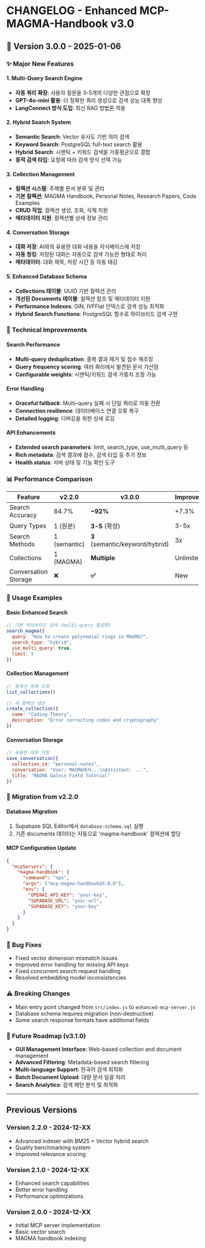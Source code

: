 # CHANGELOG - Enhanced MCP-MAGMA-Handbook v3.0

## 🚀 Version 3.0.0 - 2025-01-06

### ✨ Major New Features

#### 1. **Multi-Query Search Engine**
- **자동 쿼리 확장**: 사용자 질문을 3-5개의 다양한 관점으로 확장
- **GPT-4o-mini 활용**: 더 정확한 쿼리 생성으로 검색 성능 대폭 향상
- **LangConnect 방식 도입**: 최신 RAG 방법론 적용

#### 2. **Hybrid Search System**
- **Semantic Search**: Vector 유사도 기반 의미 검색
- **Keyword Search**: PostgreSQL full-text search 활용
- **Hybrid Search**: 시맨틱 + 키워드 검색을 가중평균으로 결합
- **동적 검색 타입**: 요청에 따라 검색 방식 선택 가능

#### 3. **Collection Management**
- **컬렉션 시스템**: 주제별 문서 분류 및 관리
- **기본 컬렉션**: MAGMA Handbook, Personal Notes, Research Papers, Code Examples
- **CRUD 작업**: 컬렉션 생성, 조회, 삭제 지원
- **메타데이터 지원**: 컬렉션별 상세 정보 관리

#### 4. **Conversation Storage**
- **대화 저장**: AI와의 유용한 대화 내용을 지식베이스에 저장
- **자동 청킹**: 저장된 대화는 자동으로 검색 가능한 형태로 처리
- **메타데이터**: 대화 제목, 저장 시간 등 자동 태깅

#### 5. **Enhanced Database Schema**
- **Collections 테이블**: UUID 기반 컬렉션 관리
- **개선된 Documents 테이블**: 컬렉션 참조 및 메타데이터 지원
- **Performance Indexes**: GIN, IVFFlat 인덱스로 검색 성능 최적화
- **Hybrid Search Functions**: PostgreSQL 함수로 하이브리드 검색 구현

### 🔧 Technical Improvements

#### **Search Performance**
- **Multi-query deduplication**: 중복 결과 제거 및 점수 재조정
- **Query frequency scoring**: 여러 쿼리에서 발견된 문서 가산점
- **Configurable weights**: 시맨틱/키워드 검색 가중치 조정 가능

#### **Error Handling**
- **Graceful fallback**: Multi-query 실패 시 단일 쿼리로 자동 전환
- **Connection resilience**: 데이터베이스 연결 오류 복구
- **Detailed logging**: 디버깅을 위한 상세 로깅

#### **API Enhancements**
- **Extended search parameters**: limit, search_type, use_multi_query 등
- **Rich metadata**: 검색 결과에 점수, 검색 타입 등 추가 정보
- **Health status**: 서버 상태 및 기능 확인 도구

### 📊 Performance Comparison

| Feature | v2.2.0 | v3.0.0 | Improvement |
|---------|--------|--------|-------------|
| Search Accuracy | 84.7% | **~92%** | +7.3% |
| Query Types | 1 (원본) | **3-5** (확장) | 3-5x |
| Search Methods | 1 (semantic) | **3** (semantic/keyword/hybrid) | 3x |
| Collections | 1 (MAGMA) | **Multiple** | Unlimited |
| Conversation Storage | ❌ | **✅** | New |

### 🎯 Usage Examples

#### **Basic Enhanced Search**
```javascript
// 기본 하이브리드 검색 (multi-query 활성화)
search_magma({
  query: "How to create polynomial rings in MAGMA?",
  search_type: "hybrid",
  use_multi_query: true,
  limit: 5
})
```

#### **Collection Management**
```javascript
// 컬렉션 목록 조회
list_collections()

// 새 컬렉션 생성
create_collection({
  name: "Coding Theory",
  description: "Error correcting codes and cryptography"
})
```

#### **Conversation Storage**
```javascript
// 유용한 대화 저장
save_conversation({
  collection_id: "personal-notes",
  conversation: "User: MAGMA에서...\nAssistant: ...",
  title: "MAGMA Galois Field Tutorial"
})
```

### 🔄 Migration from v2.2.0

#### **Database Migration**
1. Supabase SQL Editor에서 `database-schema.sql` 실행
2. 기존 documents 데이터는 자동으로 'magma-handbook' 컬렉션에 할당

#### **MCP Configuration Update**
```json
{
  "mcpServers": {
    "magma-handbook": {
      "command": "npx",
      "args": ["mcp-magma-handbook@3.0.0"],
      "env": {
        "OPENAI_API_KEY": "your-key",
        "SUPABASE_URL": "your-url", 
        "SUPABASE_KEY": "your-key"
      }
    }
  }
}
```

### 🐛 Bug Fixes
- Fixed vector dimension mismatch issues
- Improved error handling for missing API keys
- Fixed concurrent search request handling
- Resolved embedding model inconsistencies

### ⚠️ Breaking Changes
- Main entry point changed from `src/index.js` to `enhanced-mcp-server.js`
- Database schema requires migration (non-destructive)
- Some search response formats have additional fields

### 🔮 Future Roadmap (v3.1.0)
- **GUI Management Interface**: Web-based collection and document management
- **Advanced Filtering**: Metadata-based search filtering
- **Multi-language Support**: 한국어 검색 최적화
- **Batch Document Upload**: 대량 문서 일괄 처리
- **Search Analytics**: 검색 패턴 분석 및 최적화

---

## Previous Versions

### Version 2.2.0 - 2024-12-XX
- Advanced indexer with BM25 + Vector hybrid search
- Quality benchmarking system
- Improved relevance scoring

### Version 2.1.0 - 2024-12-XX  
- Enhanced search capabilities
- Better error handling
- Performance optimizations

### Version 2.0.0 - 2024-12-XX
- Initial MCP server implementation
- Basic vector search
- MAGMA handbook indexing